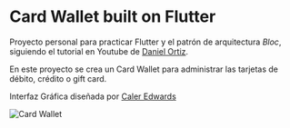 # Card Wallet built on Flutter

Proyecto personal para practicar Flutter y el patrón de arquitectura _Bloc_, siguiendo el tutorial en Youtube de [Daniel Ortiz](https://www.youtube.com/channel/UCkYYcjFA_G4G7qjo2jLJNpg).

En este proyecto se crea un Card Wallet para administrar las tarjetas de débito, crédito o gift card.

Interfaz Gráfica diseñada por [Caler Edwards](https://dribbble.com/shots/4536120-Manage-Cards-User-Interaction-for-Wallet-App)

![Card Wallet](https://i.imgur.com/UIr4vVw.gif)